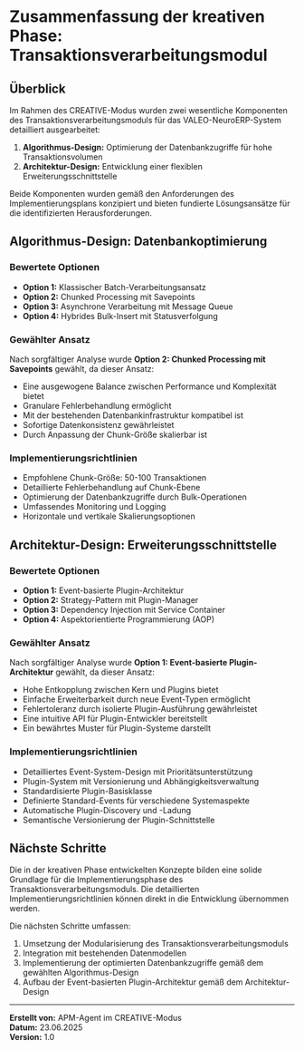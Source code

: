 # Zusammenfassung der kreativen Phase: Transaktionsverarbeitungsmodul

## Überblick

Im Rahmen des CREATIVE-Modus wurden zwei wesentliche Komponenten des Transaktionsverarbeitungsmoduls für das VALEO-NeuroERP-System detailliert ausgearbeitet:

1. **Algorithmus-Design:** Optimierung der Datenbankzugriffe für hohe Transaktionsvolumen
2. **Architektur-Design:** Entwicklung einer flexiblen Erweiterungsschnittstelle

Beide Komponenten wurden gemäß den Anforderungen des Implementierungsplans konzipiert und bieten fundierte Lösungsansätze für die identifizierten Herausforderungen.

## Algorithmus-Design: Datenbankoptimierung

### Bewertete Optionen
- **Option 1:** Klassischer Batch-Verarbeitungsansatz
- **Option 2:** Chunked Processing mit Savepoints
- **Option 3:** Asynchrone Verarbeitung mit Message Queue
- **Option 4:** Hybrides Bulk-Insert mit Statusverfolgung

### Gewählter Ansatz
Nach sorgfältiger Analyse wurde **Option 2: Chunked Processing mit Savepoints** gewählt, da dieser Ansatz:
- Eine ausgewogene Balance zwischen Performance und Komplexität bietet
- Granulare Fehlerbehandlung ermöglicht
- Mit der bestehenden Datenbankinfrastruktur kompatibel ist
- Sofortige Datenkonsistenz gewährleistet
- Durch Anpassung der Chunk-Größe skalierbar ist

### Implementierungsrichtlinien
- Empfohlene Chunk-Größe: 50-100 Transaktionen
- Detaillierte Fehlerbehandlung auf Chunk-Ebene
- Optimierung der Datenbankzugriffe durch Bulk-Operationen
- Umfassendes Monitoring und Logging
- Horizontale und vertikale Skalierungsoptionen

## Architektur-Design: Erweiterungsschnittstelle

### Bewertete Optionen
- **Option 1:** Event-basierte Plugin-Architektur
- **Option 2:** Strategy-Pattern mit Plugin-Manager
- **Option 3:** Dependency Injection mit Service Container
- **Option 4:** Aspektorientierte Programmierung (AOP)

### Gewählter Ansatz
Nach sorgfältiger Analyse wurde **Option 1: Event-basierte Plugin-Architektur** gewählt, da dieser Ansatz:
- Hohe Entkopplung zwischen Kern und Plugins bietet
- Einfache Erweiterbarkeit durch neue Event-Typen ermöglicht
- Fehlertoleranz durch isolierte Plugin-Ausführung gewährleistet
- Eine intuitive API für Plugin-Entwickler bereitstellt
- Ein bewährtes Muster für Plugin-Systeme darstellt

### Implementierungsrichtlinien
- Detailliertes Event-System-Design mit Prioritätsunterstützung
- Plugin-System mit Versionierung und Abhängigkeitsverwaltung
- Standardisierte Plugin-Basisklasse
- Definierte Standard-Events für verschiedene Systemaspekte
- Automatische Plugin-Discovery und -Ladung
- Semantische Versionierung der Plugin-Schnittstelle

## Nächste Schritte

Die in der kreativen Phase entwickelten Konzepte bilden eine solide Grundlage für die Implementierungsphase des Transaktionsverarbeitungsmoduls. Die detaillierten Implementierungsrichtlinien können direkt in die Entwicklung übernommen werden.

Die nächsten Schritte umfassen:

1. Umsetzung der Modularisierung des Transaktionsverarbeitungsmoduls
2. Integration mit bestehenden Datenmodellen
3. Implementierung der optimierten Datenbankzugriffe gemäß dem gewählten Algorithmus-Design
4. Aufbau der Event-basierten Plugin-Architektur gemäß dem Architektur-Design

---

**Erstellt von:** APM-Agent im CREATIVE-Modus  
**Datum:** 23.06.2025  
**Version:** 1.0 